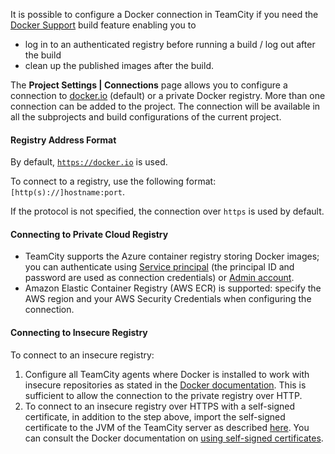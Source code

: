 [//]: # (title: Configuring Connections to Docker)
[//]: # (auxiliary-id: Configuring Connections to Docker)

It is possible to configure a Docker connection in TeamCity if you need the [Docker Support](docker-support.md) build feature enabling you to
* log in to an authenticated registry before running a build / log out after the build 
* clean up the published images after the build. 


<chunk include-id="docker-connection">


The __Project Settings | Connections__ page allows you to configure a connection to [docker.io](http://docker.io/) (default) or a private Docker registry. More than one connection can be added to the project. The connection will be available in all the subprojects and build configurations of the current project.

#### Registry Address Format

By default, [`https://docker.io`](https://docker.io/) is used.

To connect to a registry, use the following format: `[http(s)://]hostname:port`.

If the protocol is not specified, the connection over `https` is used by default.

#### Connecting to Private Cloud Registry

* TeamCity supports the Azure container registry storing Docker images; you can authenticate using [Service principal](https://docs.microsoft.com/en-us/azure/container-registry/container-registry-authentication#service-principal) (the principal ID and password are used as connection credentials) or [Admin account](https://docs.microsoft.com/en-us/azure/container-registry/container-registry-authentication#admin-account).
* Amazon Elastic Container Registry (AWS ECR) is supported: specify the AWS region and your AWS Security Credentials when configuring the connection.

#### Connecting to Insecure Registry

To connect to an insecure registry:
1. Configure all TeamCity agents where Docker is installed to work with insecure repositories as stated in the [Docker documentation](https://docs.docker.com/registry/insecure/#deploying-a-plain-http-registry). This is sufficient to allow the connection to the private registry over HTTP.
2. To connect to an insecure registry over HTTPS with a self-signed certificate, in addition to the step above, import the self-signed certificate to the JVM of the TeamCity server as described [here](using-https-to-access-teamcity-server.md#Configuring+client+JVM+for+trusting+server+certificate). You can consult the Docker documentation on [using self-signed certificates](https://docs.docker.com/registry/insecure/#using-self-signed-certificates). 

</chunk> 
